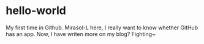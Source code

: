 # hello-world
My first time in Github.
Mirasol-L here, I really want to know whether GitHub has an app.
Now, I have writen more on my blog?
Fighting~
